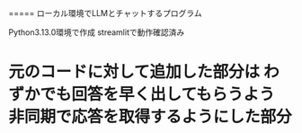 =====
ローカル環境でLLMとチャットするプログラム

Python3.13.0環境で作成
streamlitで動作確認済み

元のコードに対して追加した部分は
わずかでも回答を早く出してもらうよう
非同期で応答を取得するようにした部分
=====